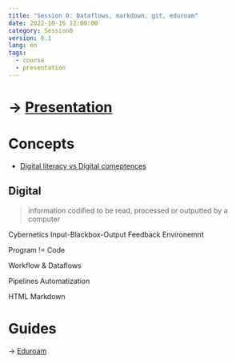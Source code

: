```yaml
---
title: "Session 0: Dataflows, markdown, git, eduroam"
date: 2022-10-16 12:00:00
category: Session0
version: 0.1
lang: en
tags:
  - course
  - presentation
---
```

# → [Presentation](https://victor-fancelli-capdevila.github.io/display_presentations/abc_dl/S00/#/dataflows-markdown-git-eduroam)

# Concepts

- [Digital literacy vs Digital comeptences](./2022-10-16-Digital-literacy)





## Digital
> information codified to be read, processed or outputted by a computer


Cybernetics
Input-Blackbox-Output
Feedback
Environemnt

Program != Code

Workflow & Dataflows

Pipelines
Automatization

HTML
Markdown


# Guides
→ [Eduroam]({{site.baseurl}}docs/eduroam)
